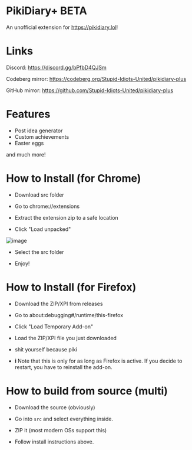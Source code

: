 # PikiDiary+ BETA 
An unofficial extension for https://pikidiary.lol!
# Links

Discord: https://discord.gg/bPfbD4QJSm

Codeberg mirror: https://codeberg.org/Stupid-Idiots-United/pikidiary-plus

GitHub mirror: https://github.com/Stupid-Idiots-United/pikidiary-plus
# Features
- Post idea generator
- Custom achievements
- Easter eggs
  
and much more!
# How to Install (for Chrome)
- Download src folder

- Go to chrome://extensions

- Extract the extension zip to a safe location

- Click "Load unpacked"

![image](https://github.com/user-attachments/assets/21ce1512-68a2-4f82-9a9e-741147101c5b)

- Select the src folder

- Enjoy!

# How to Install (for Firefox)
- Download the ZIP/XPI from releases

- Go to about:debugging#/runtime/this-firefox

- Click "Load Temporary Add-on"

- Load the ZIP/XPI file you just downloaded

- shit yourself because piki

- **i** Note that this is only for as long as Firefox is active. If you decide to restart, you have to reinstall the add-on.

# How to build from source (multi)
- Download the source (obviously)

- Go into `src` and select everything inside.

- ZIP it (most modern OSs support this)

- Follow install instructions above.
